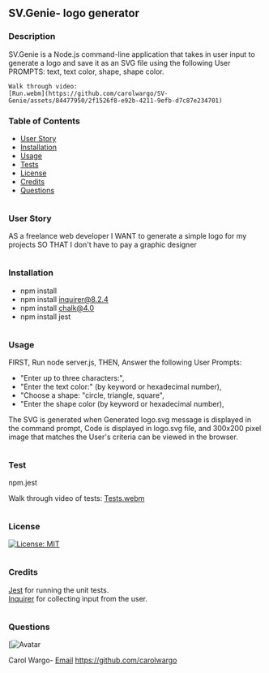 ## SV.Genie- logo generator 
### Description
SV.Genie is a Node.js command-line application that takes in user input to generate a logo and save it as an SVG file using the following User PROMPTS: text, text color, shape, shape color.

```
Walk through video:
[Run.webm](https://github.com/carolwargo/SV-Genie/assets/84477950/2f1526f8-e92b-4211-9efb-d7c87e234701)
```
###  Table of Contents
* [User Story](#user-story)
* [Installation](#installation)
* [Usage](#usage)
* [Tests](#tests)
* [License](#license)
* [Credits](#credits)
* [Questions](#questions)
```
```
### User Story
AS a freelance web developer
I WANT to generate a simple logo for my projects
SO THAT I don't have to pay a graphic designer
```
```
### Installation
* npm install
* npm install inquirer@8.2.4
* npm install chalk@4.0 
* npm install jest
```
```
### Usage
FIRST, Run node server.js,
THEN, Answer the following User Prompts: 

*  "Enter up to three characters:", 
*  "Enter the text color:" (by keyword or hexadecimal number), 
*  "Choose a shape: "circle, triangle, square",  
*  "Enter the shape color (by keyword or hexadecimal number), 

The SVG is generated when Generated logo.svg message is displayed in the command prompt, Code is displayed in logo.svg file, and 300x200 pixel image that matches the User's criteria can be viewed in the browser. 
```
```
### Test
npm.jest

Walk through video of tests:
[Tests.webm](https://github.com/carolwargo/SV-Genie/assets/84477950/9fff1c28-0f15-4503-a24d-541f1cd5aeb9)

```
```
### License
[![License: MIT](https://img.shields.io/badge/License-MIT-yellow.svg)](https://opensource.org/licenses/MIT)

```
```
### Credits
 [Jest](https://www.npmjs.com/package/jest) for running the unit tests.  
 [Inquirer](https://www.npmjs.com/package/inquirer/v/8.2.4) for collecting input from the user. 
 
```
```
### Questions
[![Avatar](https://avatars.githubusercontent.com/u/84477950?v=4)

Carol Wargo-
[Email](mailto:carolwargo@gmail.com)
https://github.com/carolwargo
